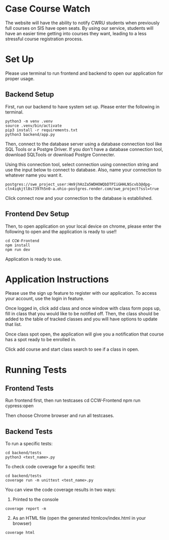 
# Case Course Watch
The website will have the ability to notify CWRU students when previously full courses on SIS have open seats. By using our service, students will have an easier time getting into courses they want, leading to a less stressful course registration process.

# Set Up 

Please use terminal to run frontend and backend to open our application for proper usage.

## Backend Setup
First, run our backend to have system set up. Please enter the following in terminal. 

```
python3 -m venv .venv
source .venv/bin/activate
pip3 install -r requirements.txt
python3 backend/app.py
```

Then, connect to the database server using a database connection tool like SQL Tools or a Postgre Driver. If you don't have a database connection tool, download SQLTools or download Postgre Connecter. 

Using this connection tool, select connection using connection string and use the input below to connect to database. 
Also, name your connection to whatever name you want it.  

```
postgres://swe_project_user:Hm9jhHzZa5WDHOWQbDTPIiGHHLNScvb3@dpg-cln4iqkjtl8s7397h5n0-a.ohio-postgres.render.com/swe_project?ssl=true

```

Click connect now and your connection to the database is established. 

## Frontend Dev Setup
Then, to open application on your local device on chrome, please enter the following to open and the application is ready to use!!

``` 
cd CCW-Frontend 
npm install
npm run dev
```

Application is ready to use. 

# Application Instructions 

Please use the sign up feature to register with our application. To access your account, use the login in feature. 

Once logged in, click add class and once window with class form pops up, fill in class that you would like to be notified off. 
Then, the class should be added to the table of tracked classes and you will have options to update that list. 

Once class spot open, the application will give you a notification that course has a spot ready to be enrolled in. 

Click add course and start class search to see if a class in open.

# Running Tests

## Frontend Tests

Run frontend first, then run testcases
cd CCW-Frontend
npm run cypress:open

Then choose Chrome browser and run all testcases.

## Backend Tests

To run a specific tests:

```
cd backend/tests
python3 <test_name>.py
```

To check code coverage for a specific test:

```
cd backend/tests
coverage run -m unittest <test_name>.py
```

You can view the code coverage results in two ways:

1. Printed to the console

```
coverage report -m
```

2. As an HTML file (open the generated htmlcov/index.html in your browser)

```
coverage html
```

